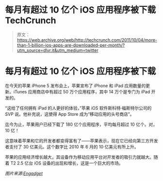 # 每月有超过 10 亿个 iOS 应用程序被下载 TechCrunch

> 原文：<https://web.archive.org/web/http://techcrunch.com/2011/10/04/more-than-1-billion-ios-apps-are-downloaded-per-month/?utm_source=dlvr.it&utm_medium=twitter>

# 每月有超过 10 亿个 iOS 应用程序被下载

在今天的苹果 iPhone 5 发布会上，苹果宣布了 iPhone 和 iPad 应用数量的更新。iTunes 应用商店中有超过 50 万个应用程序，其中 14 万个是专门为 iPad 开发的。

“这给了任何拥有 iPad 的人更好的体验，”苹果 iOS 软件斯科特·福斯特尔公司的 SVP 说。他补充说，这使得 App Store 成为“移动应用的头号商店”。

迄今为止，苹果用户已经下载了 180 亿个应用程序，平均每月超过 10 亿个。对，10 亿！

这意味着苹果和它的开发者都变得富有了——苹果表示，现在它已经向第三方开发者支付了 30 亿美元。这个数字比 2010 年 6 月的 10 亿美元有所上升。

苹果的应用经济增长越大，其设备作为移动应用平台对开发者的吸引力就越大。随着 T2 2.5 亿台 iOS 设备的出现和增长，这是一个巨大的市场。

*图片来源:[Engadget](https://web.archive.org/web/20230205050223/http://www.engadget.com/2011/10/04/apples-lets-talk-iphone-keynote-liveblog/?sort=newest&refresh=0)*